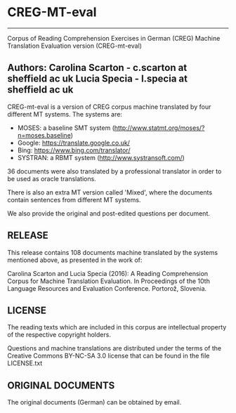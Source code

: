 # CREG-MT-eval

---------------------------------------------------------------------------
Corpus of Reading Comprehension Exercises in German (CREG)
Machine Translation Evaluation version (CREG-mt-eval)

Authors:
Carolina Scarton - c.scarton at sheffield ac uk
Lucia Specia - l.specia at sheffield ac uk
---------------------------------------------------------------------------

CREG-mt-eval is a version of CREG corpus machine translated by four different 
MT systems. The systems are:
- MOSES: a baseline SMT system (http://www.statmt.org/moses/?n=moses.baseline)
- Google: https://translate.google.co.uk/
- Bing: https://www.bing.com/translator/
- SYSTRAN: a RBMT system (http://www.systransoft.com/)

36 documents were also translated by a professional translator in order to be used as oracle
translations. 

There is also an extra MT version called 'Mixed', where the documents contain sentences
from different MT systems. 

We also provide the original and post-edited questions per document. 

## RELEASE

This release contains 108 documents machine translated by the systems mentioned above,
as presented in the work of:

Carolina Scarton and Lucia Specia (2016): A Reading Comprehension Corpus for Machine Translation Evaluation.
In Proceedings of the 10th Language Resources and Evaluation Conference. Portorož, Slovenia.

## LICENSE

The reading texts which are included in this corpus are intellectual property
of the respective copyright holders. 

Questions and machine translations are distributed under the terms of the Creative Commons 
BY-NC-SA 3.0 license that can be found in the file LICENSE.txt

## ORIGINAL DOCUMENTS

The original documents (German) can be obtained by email. 
